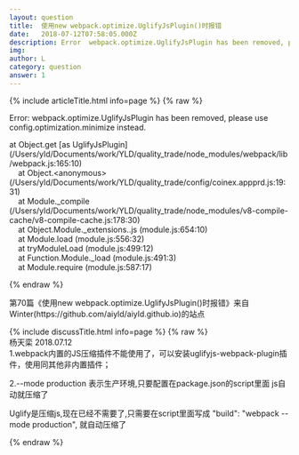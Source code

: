 ```yaml
---
layout: question
title:  使用new webpack.optimize.UglifyJsPlugin()时报错
date:   2018-07-12T07:58:05.000Z
description: Error  webpack.optimize.UglifyJsPlugin has been removed, please use config.optim...
img: 
author: L
category: question
answer: 1
---
```

<div class="article-root">
  <div class="article">
    {% include articleTitle.html info=page %}
    {% raw %}
    <div class="article-content"><p>Error: webpack.optimize.UglifyJsPlugin has been removed, please use config.optimization.minimize instead.</p>

<p>at Object.get [as UglifyJsPlugin] (/Users/yld/Documents/work/YLD/quality_trade/node_modules/webpack/lib/webpack.js:165:10)<br />
&nbsp; &nbsp; at Object.&lt;anonymous&gt; (/Users/yld/Documents/work/YLD/quality_trade/config/coinex.appprd.js:19:31)<br />
&nbsp; &nbsp; at Module._compile (/Users/yld/Documents/work/YLD/quality_trade/node_modules/v8-compile-cache/v8-compile-cache.js:178:30)<br />
&nbsp; &nbsp; at Object.Module._extensions..js (module.js:654:10)<br />
&nbsp; &nbsp; at Module.load (module.js:556:32)<br />
&nbsp; &nbsp; at tryModuleLoad (module.js:499:12)<br />
&nbsp; &nbsp; at Function.Module._load (module.js:491:3)<br />
&nbsp; &nbsp; at Module.require (module.js:587:17)</p>
</div>
    {% endraw %}
  </div>
  <p class="winter_mark">第70篇《使用new webpack.optimize.UglifyJsPlugin()时报错》来自Winter(https://github.com/aiyld/aiyld.github.io)的站点</p>
  <div class="discuss-wrapper">
    {% include discussTitle.html info=page %}
    {% raw %}
    <div class="discuss-item">
        <div class="discuss-parent">
          <div class="discuss-meta">
            <span class="discuss-user">杨天栾</span>
            <span class="discuss-time">2018.07.12</span>
          </div>
          <div class="discuss-comment">1.webpack内置的JS压缩插件不能使用了，可以安装uglifyjs-webpack-plugin插件，使用同其他非内置插件；

2.--mode production 表示生产环境,只要配置在package.json的script里面 js自动就压缩了


Uglify是压缩js,现在已经不需要了,只需要在script里面写成
"build": "webpack --mode production", 就自动压缩了</div>
        </div></div>
    {% endraw %}
  </div>
<div>
